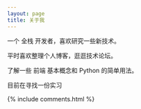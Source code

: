 ```yaml
---
layout: page
title: 关于我
---
```


一个 全栈 开发者，喜欢研究一些新技术。
<p>
平时喜欢整理个人博客，逛逛技术论坛。
<p>
了解一些 前端 基本概念和 Python 的简单用法。

<p>

目前在寻找一份实习


{% include comments.html %}

